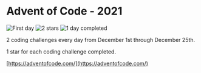 # Advent of Code - 2021

![First day](https://img.shields.io/badge/day%20-1-blue)
![2 stars](https://img.shields.io/badge/stars%20⭐-2-yellow)
![1 day completed](https://img.shields.io/badge/days%20completed-1-red)

2 coding challenges every day from December 1st through December 25th.

1 star for each coding challenge completed.

[https://adventofcode.com/](https://adventofcode.com/)
